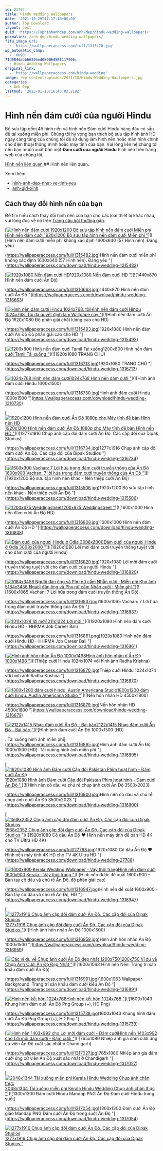 ```yaml
---
id: 23702
title: Hindu Wedding Wallpapers
date: '2021-10-29T17:17:18+00:00'
author: Top Download
layout: post
guid: 'https://Tophinhanhdep.com/anh-dep/hindu-wedding-wallpapers/'
permalink: /anh-dep/hindu-wedding-wallpapers/
fifu_image_url:
  - 'https://wallpaperaccess.com/full/1315478.jpg'
wp_automatic_camp:
  - '8098'
71d584dabb6680eed08006458f117906:
  - Hindu Wedding Wallpapers
original_link:
  - 'https://wallpaperaccess.com/hindu-wedding'
image: /wp-content/uploads/2021/10/Hindu-Wedding-Wallpapers.jpg
categories:
  - Ảnh Đẹp
lastmod: '2025-01-13T16:45:03.218Z'
---
```

# Hình nền đám cưới của người Hindu

Bộ sưu tập gồm 45 hình nền và hình nền Đám cưới Hindu hàng đầu có sẵn để tải xuống miễn phí. Chúng tôi hy vọng bạn thích bộ sưu tập hình ảnh HD ngày càng tăng của chúng tôi để sử dụng làm hình nền hoặc màn hình chính cho điện thoại thông minh hoặc máy tính của bạn. Vui lòng liên hệ chúng tôi nếu bạn muốn xuất bản một **Đám cưới của người Hindu** hình nền trên trang web của chúng tôi.

[Hình nền liên quan ](#related) ## Hình nền liên quan.

   
 Xem thêm:

   
- [hinh-anh-dep-nhat-ve-tinh-yeu](https://tophinhanhdep.com/anh-tinh-yeu/hinh-anh-dep-nhat-ve-tinh-yeu/)
- [anh-girl-xinh](https://tophinhanhdep.com/gai-xinh/anh-girl-xinh/)

## Cách thay đổi hình nền của bạn

Để tìm hiểu cách thay đổi hình nền của bạn cho các loại thiết bị khác nhau, vui lòng đọc về nó trên [Trang câu hỏi thường gặp](https://tophinhanhdep.com/faq/).

  
[[![Hình nền đám cưới 1920x1200 Bộ sưu tập hình nền đám cưới Miễn phí](https://wallpaperaccess.com/full/1315478.jpg)Hình nền đám cưới 1920x1200 Bộ sưu tập hình nền đám cưới Miễn phí "](https://wallpaperaccess.com/download/hindu-wedding-1315478)](![Hình nền đám cưới miễn phí không xác định 1600x640 (57 Hình nền).  Đáng yêu)

(https://wallpaperaccess.com/full/1315482.jpg)Hình nền đám cưới miễn phí không xác định 1600x640 (57 Hình nền). Đáng yêu "](https://wallpaperaccess.com/download/hindu-wedding-1315482)

[[![1920x1080 Nền đám cưới HD](https://wallpaperaccess.com/full/1315495.png)1920x1080 Nền đám cưới HD "](https://wallpaperaccess.com/download/hindu-wedding-1315495)](![1440x870 Hình nền đám cưới Ấn Độ)

(https://wallpaperaccess.com/full/1316663.jpg)1440x870 Hình nền đám cưới Ấn Độ "](https://wallpaperaccess.com/download/hindu-wedding-1316663)

[[![Hình nền đám cưới Hindu 1024x768.  tôi](https://wallpaperaccess.com/full/1316667.jpg)Hình nền đám cưới Hindu 1024x768. Tôi đã quyết định làm Wallpape này "](https://wallpaperaccess.com/download/hindu-wedding-1316667)](![Hình nền đám cưới Ấn Độ 1920x1080 Độ phân giải chất lượng cao cho HD)

(https://wallpaperaccess.com/full/1315493.jpg)1920x1080 Hình nền đám cưới Ấn Độ Độ phân giải cao cho HD "](https://wallpaperaccess.com/download/hindu-wedding-1315493)

[[![1200x800 Hình nền đám cưới Tamil Tải xuống](https://wallpaperaccess.com/full/1316675.jpg)1200x800 Hình nền đám cưới Tamil Tải xuống "](https://wallpaperaccess.com/download/hindu-wedding-1316675)](![1920x1080 TRANG CHỦ)

(https://wallpaperaccess.com/full/1316713.jpg)1920x1080 TRANG CHỦ "](https://wallpaperaccess.com/download/hindu-wedding-1316713)

[[![1024x768 Hình nền đám cưới](https://wallpaperaccess.com/full/1316723.jpg)1024x768 Hình nền đám cưới "](https://wallpaperaccess.com/download/hindu-wedding-1316723)](![Hình ảnh đám cưới Hindu 1000x1500)

(https://wallpaperaccess.com/full/1316730.jpg)Hình ảnh đám cưới Hindu 1000x1500 "](https://wallpaperaccess.com/download/hindu-wedding-1316730)

[[![1920x1200 Hình nền đám cưới Ấn Độ 1080p cho Máy tính để bàn Hình nền HD](https://wallpaperaccess.com/full/1316732.jpg)1920x1200 Hình nền đám cưới Ấn Độ 1080p cho Máy tính để bàn Hình nền HD "](https://wallpaperaccess.com/download/hindu-wedding-1316732)](![1277x1916 Chụp ảnh cặp đôi đám cưới Ấn Độ.  Các cặp đôi của Dipak Studios)

(https://wallpaperaccess.com/full/1316734.jpg)1277x1916 Chụp ảnh cặp đôi đám cưới Ấn Độ. Các cặp đôi của Dipak Studios "](https://wallpaperaccess.com/download/hindu-wedding-1316734)

[[![1600x900 Vachan: 7 Lời hứa trong đám cưới truyền thống của Ấn Độ](https://wallpaperaccess.com/full/1316749.jpg)1600x900 Vachan: 7 lời hứa trong đám cưới truyền thống của Ấn Độ "](https://wallpaperaccess.com/download/hindu-wedding-1316749)](![1920x1200 Bộ sưu tập hình nền khác - Nền thiệp cưới Ấn Độ)

(https://wallpaperaccess.com/full/1315506.jpg)1920x1200 Bộ sưu tập hình nền khác - Nền thiệp cưới Ấn Độ "](https://wallpaperaccess.com/download/hindu-wedding-1315506)

[[![1200x675 Weddingstreet](https://wallpaperaccess.com/full/1316781.jpg)1200x675 Weddingstreet "](https://wallpaperaccess.com/download/hindu-wedding-1316781)](![1600x1000 Hình nền đám cưới Ấn Độ HD)

(https://wallpaperaccess.com/full/1316808.jpg)1600x1000 Hình nền đám cưới Ấn Độ HD "](https://wallpaperaccess.com/download/hindu-wedding-1316808)

[[![Đám cưới của người Hindu ở Odia 3008x2000](https://wallpaperaccess.com/full/1316813.jpg)Đám cưới của người Hindu ở Odia 3008x2000 "](https://wallpaperaccess.com/download/hindu-wedding-1316813)](![1920x1080 Lời mời đám cưới truyền thống tuyệt vời cho đám cưới của người Hindu)

(https://wallpaperaccess.com/full/1316820.jpg)1920x1080 Lời mời đám cưới truyền thống tuyệt vời cho đám cưới của người Hindu "](https://wallpaperaccess.com/download/hindu-wedding-1316820)

[[![5184x3456 Người đàn ông và Phụ nữ cầm Nhẫn cưới · Miễn phí Kho ảnh](https://wallpaperaccess.com/full/1316828.jpg)5184x3456 Người đàn ông và Phụ nữ cầm Nhẫn cưới · Miễn phí "](https://wallpaperaccess.com/download/hindu-wedding-1316828)](![1600x1065 Vachan: 7 Lời hứa trong đám cưới truyền thống Ấn Độ)

(https://wallpaperaccess.com/full/1316837.jpg)1600x1065 Vachan: 7 Lời hứa trong đám cưới truyền thống của Ấn Độ "](https://wallpaperaccess.com/download/hindu-wedding-1316837)

[[![1011x1024 lời mời](https://wallpaperaccess.com/full/1316857.jpg)1011x1024 Lời mời "](https://wallpaperaccess.com/download/hindu-wedding-1316857)](![1920x1080 Hình nền đám cưới Hindu HD - HHRMA Job Career Bali)

(https://wallpaperaccess.com/full/1316861.png)1920x1080 Hình nền đám cưới Hindu HD - HHRMA Job Career Bali "](https://wallpaperaccess.com/download/hindu-wedding-1316861)

[[![Hình ảnh hôn nhân Ấn Độ 1000x1498](https://wallpaperaccess.com/full/1316868.jpg)Hình ảnh hôn nhân ở Ấn Độ 1000x1498 "](https://wallpaperaccess.com/download/hindu-wedding-1316868)](![Thiệp cưới Hindu 1024x1074 với hình ảnh Radha Krishna)

(https://wallpaperaccess.com/full/1316870.jpg)Thiệp cưới Hindu 1024x1074 với hình ảnh Radha Krishna "](https://wallpaperaccess.com/download/hindu-wedding-1316870)

[[![1800x1200 đám cưới hindu.  Austin Americana Studio](https://wallpaperaccess.com/full/1315760.jpg)1800x1200 đám cưới hindu. Austin Americana Studio "](https://wallpaperaccess.com/download/hindu-wedding-1315760)](![Nền hôn nhân HD 4500x1800)

(https://wallpaperaccess.com/full/1316879.jpg)Nền hôn nhân HD 4500x1800 "](https://wallpaperaccess.com/download/hindu-wedding-1316879)

[[![2122x1415 Nhạc đám cưới Ấn Độ - Bài báo](https://wallpaperaccess.com/full/1315759.jpg)2122x1415 Nhạc đám cưới Ấn Độ - Bài báo "](https://wallpaperaccess.com/download/hindu-wedding-1315759)](![Hình ảnh đám cưới Ấn Độ 1000x1500 [HD)

.  Tải xuống hình ảnh miễn phí](https://wallpaperaccess.com/full/1316895.jpg)Hình ảnh đám cưới Ấn Độ 1000x1500 \[HD\]. Tải xuống hình ảnh miễn phí "](https://wallpaperaccess.com/download/hindu-wedding-1316895)

[[![1920x1080 Hình ảnh Đám cưới Cặp đôi Pakistan Phim hoạt hình - Đám cưới Ấn Độ](https://wallpaperaccess.com/full/1315726.jpg)1920x1080 Hình ảnh Đám cưới Cặp đôi Pakistan Phim hoạt hình - Đám cưới Ấn Độ " ](https://wallpaperaccess.com/download/hindu-wedding-1315726)](![Hình nền cô dâu và chú rể chụp ảnh cưới Ấn Độ 3500x2023)

(https://wallpaperaccess.com/full/1316900.jpg)Hình nền cô dâu và chú rể chụp ảnh cưới Ấn Độ 3500x2023 "](https://wallpaperaccess.com/download/hindu-wedding-1316900)

[[![1568x2352 Chụp ảnh cặp đôi đám cưới Ấn Độ.  Các cặp đôi của Dipak Studios](https://wallpaperaccess.com/full/1316926.jpg)1568x2352 Chụp ảnh cặp đôi đám cưới Ấn Độ. Các cặp đôi của Dipak Studios "](https://wallpaperaccess.com/download/hindu-wedding-1316926)](![1920x1080 Cô dâu Ấn Độ ❤ Hình nền máy tính để bàn HD 4K cho TV Ultra HD 4K)

(https://wallpaperaccess.com/full/27788.jpg)1920x1080 Cô dâu Ấn Độ ❤ Hình nền máy tính 4K HD cho TV 4K Ultra HD "](https://wallpaperaccess.com/download/hindu-wedding-27788)

[[![1600x900 Kerala Wedding Wallpaper - Váy thời trang](https://wallpaperaccess.com/full/1316941.jpg)Hình nền đám cưới 1600x900 Kerala - Váy thời trang "](https://wallpaperaccess.com/download/hindu-wedding-1316941)](![Hình nền được đề xuất 1600x900 - Bàn tay cô dâu và chú rể Ấn Độ, độ phân giải cao)

(https://wallpaperaccess.com/full/1316947.jpg)Hình nền đề xuất 1600x900 - Bàn tay cô dâu và chú rể Ấn Độ, HD "](https://wallpaperaccess.com/download/hindu-wedding-1316947)

[[![1277x1916 Chụp ảnh cặp đôi đám cưới Ấn Độ.  Các cặp đôi của Dipak Studios](https://wallpaperaccess.com/full/1315516.jpg)1277x1916 Chụp ảnh cặp đôi đám cưới Ấn Độ. Các cặp đôi của Dipak Studios "](https://wallpaperaccess.com/download/hindu-wedding-1315516)](![Hình ảnh hôn nhân Ấn Độ 1000x1500)

(https://wallpaperaccess.com/full/1316959.jpg)Hình ảnh hôn nhân Ấn Độ 1000x1500 "](https://wallpaperaccess.com/download/hindu-wedding-1316959)

[[![Các ví dụ về Chụp ảnh cưới Ấn Độ đẹp nhất 1200x750](https://wallpaperaccess.com/full/1316963.jpg)1200x750 Ví dụ về Chụp Ảnh Cưới Ấn Độ Đẹp Nhất "](https://wallpaperaccess.com/download/hindu-wedding-1316963)](![1600x1063 Hình nền Nền: Trang trí sân khấu đám cưới Ấn Độ)

(https://wallpaperaccess.com/full/1316991.jpg)1600x1063 Wallpaper Background: Trang trí sân khấu đám cưới kiểu Ấn Độ "](https://wallpaperaccess.com/download/hindu-wedding-1316991)

[[![Hình nền kết hôn 1024x768](https://wallpaperaccess.com/full/1316995.jpg)Hình nền kết hôn 1024x768 "](https://wallpaperaccess.com/download/hindu-wedding-1316995)](![1600x1043 Khung hình đám cưới Ấn Độ Png Group (+), HD Png)

(https://wallpaperaccess.com/full/1315739.jpg)1600x1043 Khung hình đám cưới Ấn Độ Png Group (+), HD Png "](https://wallpaperaccess.com/download/hindu-wedding-1315739)

[[![Hình nền 1403x992 cho Lời mời đám cưới - Đám cưới](https://wallpaperaccess.com/full/1317012.jpg)Hình nền 1403x992 cho Lời mời đám cưới - Đám cưới "](https://wallpaperaccess.com/download/hindu-wedding-1317012)](![765x1080 Nhiếp ảnh gia đám cưới ứng cử viên Ấn Độ xuất sắc nhất ở Chandigarh)

(https://wallpaperaccess.com/full/1317027.jpg)765x1080 Nhiếp ảnh gia đám cưới ứng cử viên Ấn Độ xuất sắc nhất ở Chandigarh "](https://wallpaperaccess.com/download/hindu-wedding-1317027)

[[![2048x1344 Tải xuống miễn phí Kerala Hindu Wedding Chụp ảnh chân thực](https://wallpaperaccess.com/full/1317045.jpg)2048x1344 Tải xuống miễn phí Kerala Hindu Wedding Chụp ảnh chân thực "](https://wallpaperaccess.com/download/hindu-wedding-1317045)](![1300x1300 Đám cưới Hindu Mandap PNG Ấn Độ Đám cưới Hindu trong suốt)

(https://wallpaperaccess.com/full/1317054.jpg)1300x1300 Đám cưới Ấn Độ giáo Mandap PNG Đám cưới Ấn Độ trong suốt Ấn Độ "](https://wallpaperaccess.com/download/hindu-wedding-1317054)

[![1277x1916 Chụp ảnh cặp đôi đám cưới Ấn Độ.  Các cặp đôi của Dipak Studios](https://wallpaperaccess.com/full/1317062.jpg)1277x1916 Chụp ảnh cặp đôi đám cưới Ấn Độ. Các cặp đôi của Dipak Studios "](https://wallpaperaccess.com/download/hindu-wedding-1317062)
